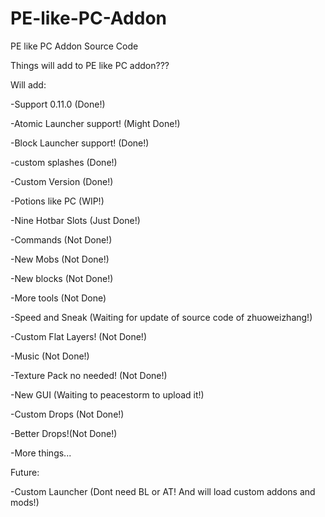 # PE-like-PC-Addon
PE like PC Addon Source Code

Things will add to PE like PC addon???

Will add:

-Support 0.11.0 (Done!)

-Atomic Launcher support! (Might Done!)

-Block Launcher support! (Done!)

-custom splashes (Done!)

-Custom Version (Done!)

-Potions like PC (WIP!)

-Nine Hotbar Slots (Just Done!)

-Commands (Not Done!)

-New Mobs (Not Done!)

-New blocks (Not Done!)

-More tools (Not Done)

-Speed and Sneak (Waiting for update of source code of zhuoweizhang!)

-Custom Flat Layers! (Not Done!)

-Music (Not Done!)

-Texture Pack no needed! (Not Done!)

-New GUI (Waiting to peacestorm to upload it!)

-Custom Drops (Not Done!)

-Better Drops!(Not Done!)

-More things...

Future:

-Custom Launcher (Dont need BL or AT! And will load custom addons and mods!)